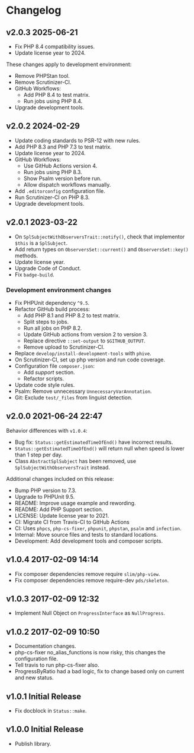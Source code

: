 # Changelog

## v2.0.3 2025-06-21

- Fix PHP 8.4 compatibility issues.
- Update license year to 2024.

These changes apply to development environment:

- Remove PHPStan tool.
- Remove Scrutinizer-CI.
- GitHub Workflows:
  - Add PHP 8.4 to test matrix.
  - Run jobs using PHP 8.4.
- Upgrade development tools.

## v2.0.2 2024-02-29

- Update coding standards to PSR-12 with new rules.
- Add PHP 8.3 and PHP 7.3 to test matrix.
- Update license year to 2024.
- GitHub Workflows:
  - Use GitHub Actions version 4.
  - Run jobs using PHP 8.3.
  - Show Psalm version before run.
  - Allow dispatch workflows manually.
- Add `.editorconfig` configuration file.
- Run Scrutinizer-CI on PHP 8.3.
- Upgrade development tools.

## v2.0.1 2023-03-22

- On `SplSubjectWithObserversTrait::notify()`, check that implementor `$this` is a `SplSubject`.
- Add return types on `ObserversSet::current()` and `ObserversSet::key()` methods.
- Update license year.
- Upgrade Code of Conduct.
- Fix `badge-build`.

### Development environment changes

- Fix PHPUnit dependency `^9.5`.
- Refactor GitHub build process:
  - Add PHP 8.1 and PHP 8.2 to test matrix.
  - Split steps to jobs.
  - Run all jobs on PHP 8.2.
  - Update GitHub actions from version 2 to version 3.
  - Replace directive `::set-output` to `$GITHUB_OUTPUT`.
  - Remove upload to Scrutinizer-CI.
- Replace `develop/install-development-tools` with `phive`.
- On Scrutinizer-CI, set up php version and run code coverage.
- Configuration file `composer.json`:
  - Add *support* section.
  - Refactor scripts.
- Update code style rules.
- Psalm: Remove unnecessary `UnnecessaryVarAnnotation`.
- Git: Exclude `test/_files` from linguist detection.

## v2.0.0 2021-06-24 22:47

Behavior differences with `v1.0.4`:

- Bug fix: `Status::getEstimatedTimeOfEnd()` have incorrect results.
- `Status::getEstimatedTimeOfEnd()` will return null when speed is lower than 1 step per day.
- Class `AbstractSplSubject` has been removed, use `SplSubjectWithObserversTrait` instead.

Additional changes included on this release:

- Bump PHP version to 7.3.
- Upgrade to PHPUnit 9.5.
- README: Improve usage example and rewording.
- README: Add PHP Support section.
- LICENSE: Update license year to 2021.
- CI: Migrate CI from Travis-CI to GitHub Actions
- CI: Uses `phpcs`, `php-cs-fixer`, `phpunit`, `phpstan`, `psalm` and `infection`.
- Internal: Move source files and tests to standard locations.
- Development: Add development tools and composer scripts.

## v1.0.4 2017-02-09 14:14

- Fix composer dependencies remove require `slim/php-view`.
- Fix composer dependencies remove require-dev `pds/skeleton`.

## v1.0.3 2017-02-09 12:32

- Implement Null Object on `ProgressInterface` as `NullProgress`.

## v1.0.2 2017-02-09  10:50

- Documentation changes.
- php-cs-fixer no_alias_functions is now risky, this changes the configuration file.
- Tell travis to run php-cs-fixer also.
- ProgressByRatio had a bad logic, fix to change based only on current and new status.

## v1.0.1 Initial Release

- Fix docblock in `Status::make`.

## v1.0.0 Initial Release

- Publish library.
